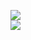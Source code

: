 [![](https://img.shields.io/badge/Made%20With-Github%20Spray-lightgrey.svg?style=for-the-badge&logo=github)](https://github.com/Annihil/github-spray#4343)  
[![](https://i.imgur.com/2DrTn0Z.gif)](https://github.com/Annihil/github-spray)